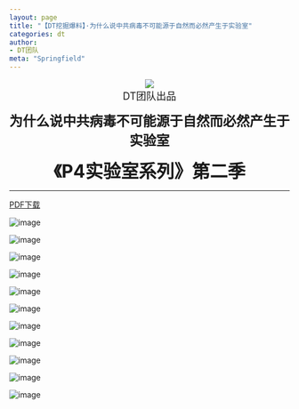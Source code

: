 ```yaml
---
layout: page
title: "【DT挖掘爆料】·为什么说中共病毒不可能源于自然而必然产生于实验室"
categories: dt
author:
- DT团队
meta: "Springfield"
---
```


<center>
    <img src="../../../../image/dt/logo.png"/>
</center>

<center>
    <font size=4>
        DT团队出品
    </font>
</center>
    
**<center><font size=5>为什么说中共病毒不可能源于自然而必然产生于实验室</font></center>**
    
**<center><font size=6>《P4实验室系列》第二季</font></center>**

<hr>

[PDF下载](../../../../download/CCP_Virus_From_CCP.pdf)

![image](../../../../image/dt/CCP_Virus_From_CCP_1.jpg)

![image](../../../../image/dt/CCP_Virus_From_CCP_2.jpg)

![image](../../../../image/dt/CCP_Virus_From_CCP_3.jpg)

![image](../../../../image/dt/CCP_Virus_From_CCP_4.jpg)

![image](../../../../image/dt/CCP_Virus_From_CCP_5.jpg)

![image](../../../../image/dt/CCP_Virus_From_CCP_6.jpg)

![image](../../../../image/dt/CCP_Virus_From_CCP_7.jpg)

![image](../../../../image/dt/CCP_Virus_From_CCP_8.jpg)

![image](../../../../image/dt/CCP_Virus_From_CCP_9.jpg)

![image](../../../../image/dt/CCP_Virus_From_CCP_10.jpg)

![image](../../../../image/dt/CCP_Virus_From_CCP_11.jpg)

